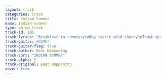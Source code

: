 ```yaml
---
layout: track
categories: track
title: Indian Summer
name: indian-summer
type: ahfow_track
track-id: 105
track-lyrics: "Breakfast in cemetery\nBoy tastin wild cherry\nTouch girl, apple blossom\nJust a boy playin possum\n\nWe'll come back for Indian Summer\nWe'll come back for Indian Summer\nWe'll come back for Indian Summer\nAnd go our seperate ways\n\nWhat is that cheerful sound?\nRain fallin on the ground\nWe'll wear a jolly crown\nBuckle up, we're wayward bound\n\nWe'll come back for Indian Summer\nWe'll come back for Indian Summer\nWe'll come back for Indian Summer\nAnd go our seperate ways\n\nMotorbike to cemetery\nPicnic on wild berries\nFrench toast with molasses\nCroquet and Baked Alaskas\n\nWe'll come back for Indian Summer\nWe'll come back for Indian Summer\nWe'll come back for Indian Summer\nAnd go our seperate ways\n\nCover me with rain\nWalk me down the lane\nI'll drink from your drain\nWe will never change\nNo matter what they say"
track-guitar: #NAME?
track-guitar-flag: true
track-author: Beat Happening
track-sort: "INDIAN SUMMER"
track-alpha: I
track-original: Beat Happening
cover: true
---
```

